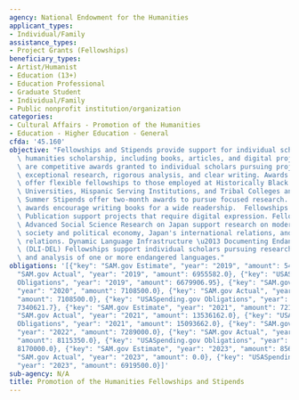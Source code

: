 ```yaml
---
agency: National Endowment for the Humanities
applicant_types:
- Individual/Family
assistance_types:
- Project Grants (Fellowships)
beneficiary_types:
- Artist/Humanist
- Education (13+)
- Education Professional
- Graduate Student
- Individual/Family
- Public nonprofit institution/organization
categories:
- Cultural Affairs - Promotion of the Humanities
- Education - Higher Education - General
cfda: '45.160'
objective: "Fellowships and Stipends provide support for individual scholars to produce\
  \ humanities scholarship, including books, articles, and digital projects. Fellowships\
  \ are competitive awards granted to individual scholars pursuing projects that embody\
  \ exceptional research, rigorous analysis, and clear writing. Awards for Faculty\
  \ offer flexible fellowships to those employed at Historically Black Colleges and\
  \ Universities, Hispanic Serving Institutions, and Tribal Colleges and Universities.\
  \ Summer Stipends offer two-month awards to pursue focused research. Public Scholar\
  \ awards encourage writing books for a wide readership.  Fellowships for Digital\
  \ Publication support projects that require digital expression. Fellowships for\
  \ Advanced Social Science Research on Japan support research on modern Japanese\
  \ society and political economy, Japan's international relations, and U.S.-Japan\
  \ relations. Dynamic Language Infrastructure \u2013 Documenting Endangered Languages\
  \ (DLI-DEL) Fellowships support individual scholars pursuing research on documentation\
  \ and analysis of one or more endangered languages."
obligations: '[{"key": "SAM.gov Estimate", "year": "2019", "amount": 5450000.0}, {"key":
  "SAM.gov Actual", "year": "2019", "amount": 6955582.0}, {"key": "USASpending.gov
  Obligations", "year": "2019", "amount": 6679906.95}, {"key": "SAM.gov Estimate",
  "year": "2020", "amount": 7108500.0}, {"key": "SAM.gov Actual", "year": "2020",
  "amount": 7108500.0}, {"key": "USASpending.gov Obligations", "year": "2020", "amount":
  7340621.7}, {"key": "SAM.gov Estimate", "year": "2021", "amount": 7215700.0}, {"key":
  "SAM.gov Actual", "year": "2021", "amount": 13536162.0}, {"key": "USASpending.gov
  Obligations", "year": "2021", "amount": 15093662.0}, {"key": "SAM.gov Estimate",
  "year": "2022", "amount": 7289000.0}, {"key": "SAM.gov Actual", "year": "2022",
  "amount": 8115350.0}, {"key": "USASpending.gov Obligations", "year": "2022", "amount":
  8170000.0}, {"key": "SAM.gov Estimate", "year": "2023", "amount": 8561000.0}, {"key":
  "SAM.gov Actual", "year": "2023", "amount": 0.0}, {"key": "USASpending.gov Obligations",
  "year": "2023", "amount": 6919500.0}]'
sub-agency: N/A
title: Promotion of the Humanities Fellowships and Stipends
---
```

